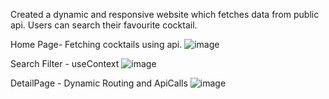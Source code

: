 Created a dynamic and responsive website which fetches data from public api. Users can search their favourite cocktail.

Home Page- Fetching cocktails using api.
![image](https://user-images.githubusercontent.com/103524207/166157078-a283e087-99dc-49be-aa80-64e6e2211a86.png)

Search Filter - useContext
![image](https://user-images.githubusercontent.com/103524207/166157122-1de4c710-ddac-4e60-a40e-d7e3a4aa88bc.png)

DetailPage - Dynamic Routing and ApiCalls
![image](https://user-images.githubusercontent.com/103524207/166157159-9f048dfe-979c-4002-95a1-4de7d183334d.png)

